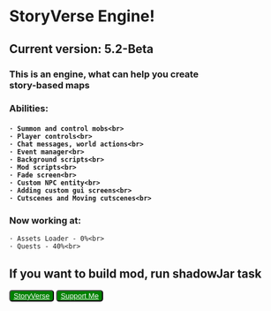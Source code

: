 <h1><b>StoryVerse Engine!</b></h1>
<h2>Current version: 5.2-Beta</h2>
<h3>This is an engine, what can help you create<br>
<b>story-based maps</b></h3>
<h3>Abilities:</h3>

<h4>

    · Summon and control mobs<br>
    · Player controls<br>
    · Chat messages, world actions<br>
    · Event manager<br>
    · Background scripts<br>
    · Mod scripts<br>
    · Fade screen<br>
    · Custom NPC entity<br>
    · Adding custom gui screens<br>
    · Cutscenes and Moving cutscenes<br>

</h4>

<h3>Now working at:</h3>
    
    · Assets Loader - 0%<br>
    · Quests - 40%<br>
    

<h2>If you want to build mod, run shadowJar task</h2>
<button style="border-radius: 5px; background-color: green; color: black;" class="custom_button"><a style="color: white;" href="https://www.t.me/StoryVerseStudioOfficial">
StoryVerse</a></button>
<button class="custom_button" style="border-radius: 5px; background-color: green; color: black;"><a style="color: white;" href="https://www.donationalerts.com/r/salutyt">
Support Me</a></button>
